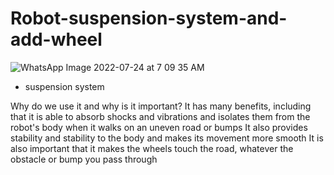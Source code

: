 # Robot-suspension-system-and-add-wheel
![WhatsApp Image 2022-07-24 at 7 09 35 AM](https://user-images.githubusercontent.com/102740867/180631799-687be70b-b3ae-4bc5-901f-fde492bd44c6.jpeg)
* suspension system
 
Why do we use it and why is it important?
It has many benefits, including that it is able to absorb shocks and vibrations and isolates them from the robot's body when it walks on an uneven road or bumps
It also provides stability and stability to the body and makes its movement more smooth
 It is also important that it makes the wheels touch the road, whatever the obstacle or bump you pass through
